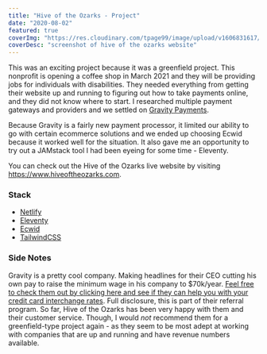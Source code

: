 ```yaml
---
title: "Hive of the Ozarks - Project"
date: "2020-08-02"
featured: true
coverImg: "https://res.cloudinary.com/tpage99/image/upload/v1606831617/dev/hiveoftheozarks.jpg"
coverDesc: "screenshot of hive of the ozarks website"
---
```


This was an exciting project because it was a greenfield project. This nonprofit is opening a coffee shop in March 2021 and they will be providing jobs for individuals with disabilities. They needed everything from getting their website up and running to figuring out how to take payments online, and they did not know where to start. I researched multiple payment gateways and providers and we settled on [Gravity Payments](#side-notes).  

Because Gravity is a fairly new payment processor, it limited our ability to go with certain ecommerce solutions and we ended up choosing Ecwid because it worked well for the situation. It also gave me an opportunity to try out a JAMstack tool I had been eyeing for some time - Eleventy. 

You can check out the Hive of the Ozarks live website by visiting https://www.hiveoftheozarks.com.  

### Stack  
 - [Netlify](https://www.netlify.com/)
 - [Eleventy](https://www.11ty.dev/)
 - [Ecwid](http://open.ecwid.com/36Vszs)
 - [TailwindCSS](https://tailwindcss.com/)

### <a name="side-notes">Side Notes</a> 
Gravity is a pretty cool company. Making headlines for their CEO cutting his own pay to raise the minimum wage in his company to $70k/year. [Feel free to check them out by clicking here and see if they can help you with your credit card interchange rates](https://refer.gravitypayments.com/referral/057252f8-da85-48e4-990f-bdfa0e4d1380). Full disclosure, this is part of their referral program. So far, Hive of the Ozarks has been very happy with them and their customer service. Though, I would _not_ recommend them for a greenfield-type project again - as they seem to be most adept at working with companies that are up and running and have revenue numbers available.